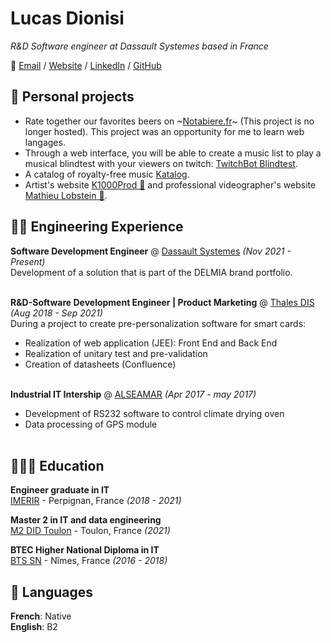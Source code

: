 # Lucas Dionisi

_R&D Software engineer at Dassault Systemes based in France_

📎 [Email](mailto:lucas@dionisi.pro) / [Website](https://lucas.dionisi.pro/) / [LinkedIn](https://www.linkedin.com/in/dionisi-lucas/) / [GitHub](https://github.com/lucasdionisi/)

## 🍻 Personal projects

- Rate together our favorites beers on ~[Notabiere.fr](https://notabiere.fr)~ (This project is no longer hosted). This project was an opportunity for me to learn web langages.
- Through a web interface, you will be able to create a music list to play a musical blindtest with your viewers on twitch: [TwitchBot Blindtest](https://github.com/LucasDionisi/TwitchBot_blindtest).
- A catalog of royalty-free music [Katalog](https://www.katalog.k1000prod.fr/).
- Artist's website [K1000Prod 🎤](https://www.musique.k1000prod.fr/) and professional videographer's website [Mathieu Lobstein 🎥](https://www.mathieulobstein.com/).

## 👨‍💻 Engineering Experience

**Software Development Engineer** @ [Dassault Systemes](https://www.3ds.com/) _(Nov 2021 - Present)_ <br>
Development of a solution that is part of the DELMIA brand portfolio.
<br><br>

**R&D-Software Development Engineer | Product Marketing** @ [Thales DIS](https://www.thalesgroup.com/en/markets/digital-identity-and-security) _(Aug 2018 - Sep 2021)_ <br>
During a project to create pre-personalization software for smart cards:

- Realization of web application (JEE): Front End and Back End
- Realization of unitary test and pre-validation
- Creation of datasheets (Confluence)
<br><br>

**Industrial IT Intership** @ [ALSEAMAR](https://www.alseamar-alcen.com/) _(Apr 2017 - may 2017)_ <br>

 - Development of RS232 software to control climate drying oven
 - Data processing of GPS module
 <br><br>

## 👩🏼‍🎓 Education

**Engineer graduate in IT**<br>
[IMERIR](https://www.imerir.com/) - Perpignan, France _(2018 - 2021)_ <br>

**Master 2 in IT and data engineering**<br>
[M2 DID Toulon](https://www.univ-tln.fr/Master-Informatique-parcours-Developpement-et-Ingenierie-des-Donnees.html) - Toulon, France _(2021)_

**BTEC Higher National Diploma in IT**<br>
[BTS SN](https://gard.cci.fr/formations/le-lycee-cci/les-bts) - Nîmes, France _(2016 - 2018)_

## 💬 Languages

**French**: Native <br>
**English**: B2
<br><br>
